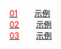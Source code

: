<style>
.menu a {display:block;color:#000;}
.menu a span{margin-right:30px;color:red}
</style>
<div class="menu">
    <div class="link">
	    <a href="#/1"><span>01</span>示例</a>
		<a href="#/mulu"><span>02</span>示例</a> 
		<a href="#/3"><span>03</span>示例</a>
	</div>
</div>
